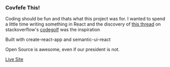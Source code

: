 ### Covfefe This! ###

Coding should be fun and thats what this project was for. I wanted to spend a little time writing something in React
and the discovery of [this thread](https://codegolf.stackexchange.com/questions/123685/covfefify-a-string) on stackoverflow's
[codegolf](http://codegolf.stackoverflow.com) was the inspiration

Built with create-react-app and semantic-ui-react

Open Source is awesome, even if our president is not.

[Live Site](http://covfefe.johnderr.net)
